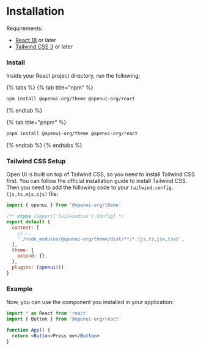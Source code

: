 # Installation

Requirements:

- [React 18](https://reactjs.org/) or later
- [Tailwind CSS 3](https://tailwindcss.com/) or later

### Install

Inside your React project directory, run the following:

{% tabs %}
{% tab title="npm" %}

```sh
npm install @openui-org/theme @openui-org/react
```

{% endtab %}

{% tab title="pnpm" %}

```sh
pnpm install @openui-org/theme @openui-org/react
```

{% endtab %}
{% endtabs %}

### Tailwind CSS Setup

Open UI is built on top of Tailwind CSS, so you need to install Tailwind CSS first. You can follow the official installation guide to install Tailwind CSS. Then you need to add the following code to your `tailwind.config.(js,ts,mjs,cjs)` file:

```javascript
import { openui } from '@openui-org/theme'

/** @type {import('tailwindcss').Config} */
export default {
  content: [
    //...
    './node_modules/@openui-org/theme/dist/**/*.{js,ts,jsx,tsx}',
  ],
  theme: {
    extend: {},
  },
  plugins: [openui()],
}
```

### Example

Now, you can use the component you installed in your application:

```jsx
import * as React from 'react'
import { Button } from '@openui-org/react'

function App() {
  return <Button>Press me</Button>
}
```
